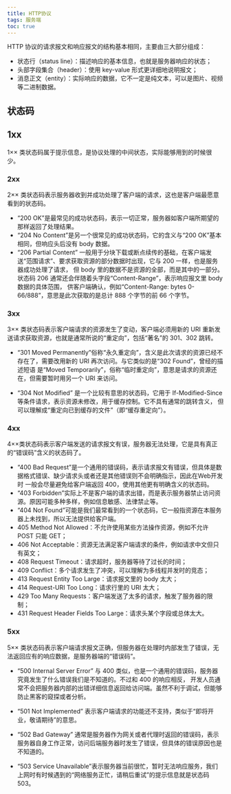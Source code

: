 ```yaml
---
title: HTTP协议
tags: 服务端
toc: true
---
```




HTTP 协议的请求报文和响应报文的结构基本相同，主要由三大部分组成：

- 状态行（status line）：描述响应的基本信息，也就是服务器响应的状态；
- 头部字段集合（header）：使用 key-value 形式更详细地说明报文；
- 消息正文（entity）：实际响应的数据，它不一定是纯文本，可以是图片、视频等二进制数据。


## 状态码

## 1xx

1×× 类状态码属于提示信息，是协议处理的中间状态，实际能够用到的时候很少。


### 2xx

2×× 类状态码表示服务器收到并成功处理了客户端的请求，这也是客户端最愿意看到的状态码。

- “200 OK”是最常见的成功状态码，表示一切正常，服务器如客户端所期望的那样返回了处理结果。
- “204 No Content”是另一个很常见的成功状态码，它的含义与“200 OK”基本相同，但响应头后没有 body 数据。
- “206 Partial Content” 一般用于分块下载或断点续传的基础，在客户端发送“范围请求”、要求获取资源的部分数据时出现，它与 200 一样，也是服务器成功处理了请求，
  但 body 里的数据不是资源的全部，而是其中的一部分。状态码 206 通常还会伴随着头字段“Content-Range”，表示响应报文里 body 数据的具体范围，
  供客户端确认，例如“Content-Range: bytes 0-66/888”，意思是此次获取的是总计 888 个字节的前 66 个字节。

### 3xx

3×× 类状态码表示客户端请求的资源发生了变动，客户端必须用新的 URI 重新发送请求获取资源，也就是通常所说的“重定向”，包括“著名”的 301、302 跳转。

- “301 Moved Permanently”俗称“永久重定向”，含义是此次请求的资源已经不存在了，需要改用新的 URI 再次访问。与它类似的是“302 Found”，曾经的描述短语
  是“Moved Temporarily”，俗称“临时重定向”，意思是请求的资源还在，但需要暂时用另一个 URI 来访问。

- “304 Not Modified” 是一个比较有意思的状态码，它用于 If-Modified-Since 等条件请求，表示资源未修改，用于缓存控制。它不具有通常的跳转含义，
  但可以理解成“重定向已到缓存的文件”（即“缓存重定向”）。


### 4xx

4××类状态码表示客户端发送的请求报文有误，服务器无法处理，它是具有真正的“错误码”含义的状态码了。

- “400 Bad Request”是一个通用的错误码，表示请求报文有错误，但具体是数据格式错误、缺少请求头或者还是其他错误则不会明确指示，因此在Web开发时
  一般会尽量避免给客户端返回 400，使用其他更有明确含义的状态码。
- “403 Forbidden”实际上不是客户端的请求出错，而是表示服务器禁止访问资源。原因可能多种多样，例如信息敏感、法律禁止等。
- “404 Not Found”可能是我们最常看到的一个状态码，它一般指资源在本服务器上未找到，所以无法提供给客户端。
- 405 Method Not Allowed：不允许使用某些方法操作资源，例如不允许 POST 只能 GET；
- 406 Not Acceptable：资源无法满足客户端请求的条件，例如请求中文但只有英文；
- 408 Request Timeout：请求超时，服务器等待了过长的时间；
- 409 Conflict：多个请求发生了冲突，可以理解为多线程并发时的竞态；
- 413 Request Entity Too Large：请求报文里的 body 太大；
- 414 Request-URI Too Long：请求行里的 URI 太大；
- 429 Too Many Requests：客户端发送了太多的请求，触发了服务器的限制；
- 431 Request Header Fields Too Large：请求头某个字段或总体太大。

### 5xx

5×× 类状态码表示客户端请求报文正确，但服务器在处理时内部发生了错误，无法返回应有的响应数据，是服务器端的“错误码”。

- “500 Internal Server Error” 与 400 类似，也是一个通用的错误码，服务器究竟发生了什么错误我们是不知道的。不过和 400 的响应相反，
  开发人员通常不会把服务器内部的出错详细信息返回给访问端。虽然不利于调试，但能够防止黑客的窥探或者分析。

- “501 Not Implemented” 表示客户端请求的功能还不支持，类似于“即将开业，敬请期待”的意思。

- “502 Bad Gateway” 通常是服务器作为网关或者代理时返回的错误码，表示服务器自身工作正常，访问后端服务器时发生了错误，但具体的错误原因也是不知道的。

- “503 Service Unavailable”表示服务器当前很忙，暂时无法响应服务，我们上网时有时候遇到的“网络服务正忙，请稍后重试”的提示信息就是状态码 503。

